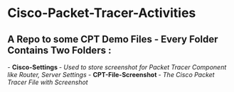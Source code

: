 <h1> Cisco-Packet-Tracer-Activities </h1> 
<h2> A Repo to some CPT Demo Files - Every Folder Contains Two Folders : </h2>
- <b> Cisco-Settings </b> - <i> Used to store screenshot for Packet Tracer Component like Router, Server Settings </i>
- <b> CPT-File-Screenshot </b> - <i> The Cisco Packet Tracer File with Screenshot </i>
